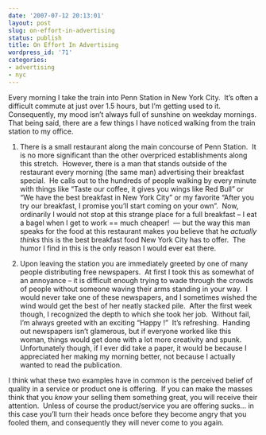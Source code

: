```yaml
---
date: '2007-07-12 20:13:01'
layout: post
slug: on-effort-in-advertising
status: publish
title: On Effort In Advertising
wordpress_id: '71'
categories:
- advertising
- nyc
---
```




Every morning I take the train into Penn Station in New York City.  It’s often a difficult commute at just over 1.5 hours, but I’m getting used to it.  Consequently, my mood isn’t always full of sunshine on weekday mornings.  That being said, there are a few things I have noticed walking from the train station to my office.



	
  1. There is a small restaurant along the main concourse of Penn Station.  It is no more significant than the other overpriced establishments along this stretch.  However, there is a man that stands outside of the restaurant every morning (the same man) advertising their breakfast special.  He calls out to the hundreds of people walking by every minute with things like “Taste our coffee, it gives you wings like Red Bull” or “We have the best breakfast in New York City” or my favorite “After you try our breakfast, I promise you’ll start coming on your own”.  Now, ordinarily I would not stop at this strange place for a full breakfast – I eat a bagel when I get to work == much cheaper!  — but the way this man speaks for the food at this restaurant makes you believe that he _actually thinks_ this is the best breakfast food New York City has to offer.  The humor I find in this is the only reason I would ever eat there.

	
  2. Upon leaving the station you are immediately greeted by one of many people distributing free newspapers.  At first I took this as somewhat of an annoyance – it is difficult enough trying to wade through the crowds of people without someone waving their arms standing in your way.  I would never take one of these newspapers, and I sometimes wished the wind would get the best of her neatly stacked pile.  After the first week though, I recognized the depth to which she took her job.  Without fail, I’m always greeted with an exciting “Happy <insert day of the week here>!”  It’s refreshing.  Handing out newspapers isn’t glamerous, but if everyone worked like this woman, things would get done with a lot more creativity and spunk.  Unfortunately though, if I ever did take a paper, it would be because I appreciated her making my morning better, not because I actually wanted to read the publication.


I think what these two examples have in common is the perceived belief of quality in a service or product one is offering.  If you can make the masses think that you _know_ your selling them something great, you will receive their attention.  Unless of course the product/service you are offering sucks… in this case you’ll turn their heads once before they become angry that you fooled them, and consequently they will never come to you again.


